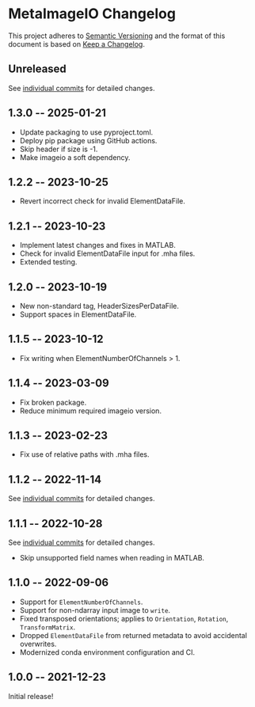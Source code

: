# MetaImageIO Changelog

This project adheres to [Semantic Versioning](http://semver.org/spec/v2.0.0.html)
and the format of this document is based on [Keep a Changelog](http://keepachangelog.com/en/1.0.0/).

## Unreleased

See [individual commits](https://github.com/auneri/metaimageio/compare/v1.3.0...main) for detailed changes.

## 1.3.0 -- 2025-01-21

* Update packaging to use pyproject.toml.
* Deploy pip package using GitHub actions.
* Skip header if size is -1.
* Make imageio a soft dependency.

## 1.2.2 -- 2023-10-25

* Revert incorrect check for invalid ElementDataFile.

## 1.2.1 -- 2023-10-23

* Implement latest changes and fixes in MATLAB.
* Check for invalid ElementDataFile input for .mha files.
* Extended testing.

## 1.2.0 -- 2023-10-19

* New non-standard tag, HeaderSizesPerDataFile.
* Support spaces in ElementDataFile.

## 1.1.5 -- 2023-10-12

* Fix writing when ElementNumberOfChannels > 1.

## 1.1.4 -- 2023-03-09

* Fix broken package.
* Reduce minimum required imageio version.

## 1.1.3 -- 2023-02-23

* Fix use of relative paths with .mha files.

## 1.1.2 -- 2022-11-14

See [individual commits](https://github.com/auneri/metaimageio/compare/v1.1.1...v1.1.2) for detailed changes.

## 1.1.1 -- 2022-10-28

See [individual commits](https://github.com/auneri/metaimageio/compare/v1.1.0...v1.1.1) for detailed changes.

* Skip unsupported field names when reading in MATLAB.

## 1.1.0 -- 2022-09-06

* Support for `ElementNumberOfChannels`.
* Support for non-ndarray input image to `write`.
* Fixed transposed orientations; applies to `Orientation`, `Rotation`, `TransformMatrix`.
* Dropped `ElementDataFile` from returned metadata to avoid accidental overwrites.
* Modernized conda environment configuration and CI.

## 1.0.0 -- 2021-12-23

Initial release!

